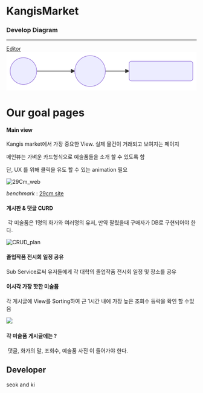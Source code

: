 

# KangisMarket

### Develop Diagram

--------

[Editor](https://mermaidjs.github.io/mermaid-live-editor/)
<img src="https://github.com/ghk829/KangisMarket/blob/develop/static/ServiceLogic.svg"></img>



# Our goal pages

#### Main view

 Kangis market에서 가장 중요한 View. 실제 물건이 거래되고 보여지는 페이지

 메인뷰는 가벼운 카드형식으로 예술품들을 소개 할 수 있도록 함 

단, UX 를 위해 클릭을 유도 할 수 있는 animation 필요

![29Cm_web](/Users/slow/Desktop/KangisMarket/assets/29Cm_web.png)

*benchmark* : [29cm site](www.29cm.co.kr)



#### 게시판 & 댓글 CURD

​	각 미술품은 1명의 화가와 여러명의 유저, 만약 팔렸을때 구매자가 DB로 구현되어야 한다.

![CRUD_plan](/Users/slow/Desktop/KangisMarket/assets/CRUD_plan.svg)



#### 졸업작품 전시회 일정 공유

Sub Service로써 유저들에게 각 대학의 졸업작품 전시회 일정 및 장소를 공유



#### 이시각 가장 핫한 미술품

각 게시글에 View를 Sorting하여 근 1시간 내에 가장 높은 조회수 등락을 확인 할 수있음

<img src="/Users/slow/Desktop/KangisMarket/assets/Naver_rank.png" style="width:400px">



#### 각 미술품 게시글에는 ? 

​	댓글, 화가의 말, 조회수, 예술품 사진 이 들어가야 한다.





## Developer

seok and ki

### 